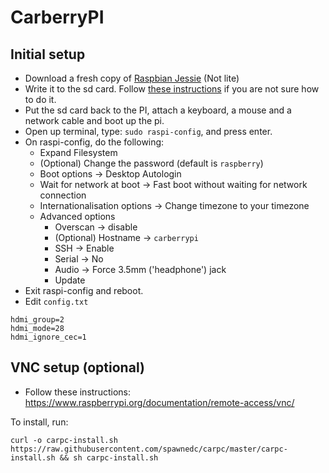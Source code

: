 # CarberryPI

## Initial setup
* Download a fresh copy of [Raspbian Jessie](https://www.raspberrypi.org/downloads/raspbian/) (Not lite)
* Write it to the sd card. Follow [these instructions](https://www.raspberrypi.org/documentation/installation/installing-images/README.md) if you are not sure how to do it.
* Put the sd card back to the PI, attach a keyboard, a mouse and a network cable and boot up the pi.
* Open up terminal, type: `sudo raspi-config`, and press enter.
* On raspi-config, do the following:
  * Expand Filesystem
  * (Optional) Change the password (default is `raspberry`)
  * Boot options -> Desktop Autologin
  * Wait for network at boot -> Fast boot without waiting for network connection
  * Internationalisation options -> Change timezone to your timezone
  * Advanced options
    * Overscan -> disable
    * (Optional) Hostname -> `carberrypi`
    * SSH -> Enable
    * Serial -> No
    * Audio -> Force 3.5mm ('headphone') jack
    * Update
* Exit raspi-config and reboot.
* Edit `config.txt`

```
hdmi_group=2
hdmi_mode=28
hdmi_ignore_cec=1
```

## VNC setup (optional)
* Follow these instructions: https://www.raspberrypi.org/documentation/remote-access/vnc/




To install, run:

`curl -o carpc-install.sh https://raw.githubusercontent.com/spawnedc/carpc/master/carpc-install.sh && sh carpc-install.sh`
